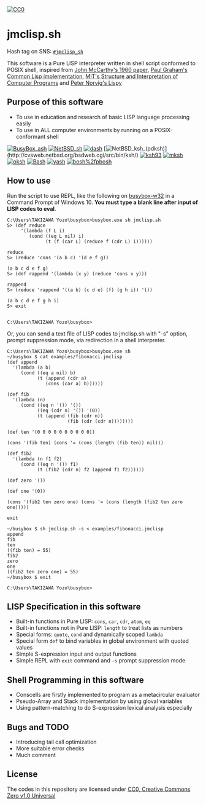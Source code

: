[![CC0](http://i.creativecommons.org/p/zero/1.0/88x31.png "CC0")](http://creativecommons.org/publicdomain/zero/1.0/)

# jmclisp.sh

Hash tag on SNS: [`#jmclisp_sh`](https://twitter.com/hashtag/jmclisp_sh)

This software is a Pure LISP interpreter written in shell script conformed to POSIX shell,
inspired from
[John McCarthy's 1960 paper](http://www-formal.stanford.edu/jmc/recursive/recursive.html),
[Paul Graham's Common Lisp implementation](http://paulgraham.com/lispcode.html),
[MIT's Structure and Interpretation of Computer Programs](https://mitpress.mit.edu/sites/default/files/sicp/index.html)
and [Peter Norvig's Lispy](https://norvig.com/lispy.html)

## Purpose of this software

* To use in education and research of basic LISP language processing easily
* To use in ALL computer environments by running on a POSIX-conformant shell

[![BusyBox_ash](https://img.shields.io/badge/BusyBox_ash-1.33.0-brightgreen)](https://www.busybox.net/)
[![NetBSD_sh](https://img.shields.io/badge/NetBSD_sh-20181212-brightgreen)](http://cvsweb.netbsd.org/bsdweb.cgi/src/bin/sh/)
[![dash](https://img.shields.io/badge/dash-0.5.10.2-brightgreen)](http://gondor.apana.org.au/~herbert/dash/)
[![NetBSD_ksh_(pdksh)](https://img.shields.io/badge/NetBSD_ksh_(pdksh)-v5.2.14_(not_supported)-red)](http://cvsweb.netbsd.org/bsdweb.cgi/src/bin/ksh/)
[![ksh93](https://img.shields.io/badge/ksh93-93u+-brightgreen)](http://kornshell.org/)
[![mksh](https://img.shields.io/badge/mksh-R59b-brightgreen)](http://www.mirbsd.org/mksh.htm)
[![oksh](https://img.shields.io/badge/oksh-6.7-brightgreen)](https://github.com/ibara/oksh)
[![Bash](https://img.shields.io/badge/Bash-5.0.3-brightgreen)](https://www.gnu.org/software/bash/)
[![yash](https://img.shields.io/badge/yash-2.48-brightgreen)](https://yash.osdn.jp/index.html.en)
[![bosh%2fpbosh](https://img.shields.io/badge/bosh%2fpbosh-2020%2f04%2f27-brightgreen)](http://schilytools.sourceforge.net/bosh.html)

## How to use

Run the script to use REPL, like the following on [busybox-w32](https://frippery.org/busybox/) in a Command Prompt of Windows 10.
**You must type a blank line after input of LISP codes to eval**.

```
C:\Users\TAKIZAWA Yozo\busybox>busybox.exe sh jmclisp.sh
S> (def reduce
     '(lambda (f L i)
        (cond ((eq L nil) i)
              (t (f (car L) (reduce f (cdr L) i))))))

reduce
S> (reduce 'cons '(a b c) '(d e f g))

(a b c d e f g)
S> (def rappend '(lambda (x y) (reduce 'cons x y)))

rappend
S> (reduce 'rappend '((a b) (c d e) (f) (g h i)) '())

(a b c d e f g h i)
S> exit


C:\Users\TAKIZAWA Yozo\busybox>
```

Or, you can send a text file of LISP codes to jmclisp.sh with "-s" option,
prompt suppression mode, via redirection in a shell interpreter.

```
C:\Users\TAKIZAWA Yozo\busybox>busybox.exe sh
~/busybox $ cat examples/fibonacci.jmclisp
(def append
  '(lambda (a b)
     (cond ((eq a nil) b)
           (t (append (cdr a)
              (cons (car a) b))))))

(def fib
  '(lambda (n)
     (cond ((eq n '()) '())
           ((eq (cdr n) '()) '(0))
           (t (append (fib (cdr n))
                      (fib (cdr (cdr n))))))))

(def ten '(0 0 0 0 0 0 0 0 0 0))

(cons '(fib ten) (cons '= (cons (length (fib ten)) nil)))

(def fib2
  '(lambda (n f1 f2)
     (cond ((eq n '()) f1)
           (t (fib2 (cdr n) f2 (append f1 f2))))))

(def zero '())

(def one '(0))

(cons '(fib2 ten zero one) (cons '= (cons (length (fib2 ten zero one)))))

exit

~/busybox $ sh jmclisp.sh -s < examples/fibonacci.jmclisp
append
fib
ten
((fib ten) = 55)
fib2
zero
one
((fib2 ten zero one) = 55)
~/busybox $ exit

C:\Users\TAKIZAWA Yozo\busybox>
```

## LISP Specification in this software

* Built-in functions in Pure LISP: `cons`, `car`, `cdr`, `atom`, `eq`
* Built-in functions not in Pure LISP: `length` to treat lists as numbers
* Special forms: `quote`, `cond` and dynamically scoped `lambda`
* Special form `def` to bind variables in global environment with quoted values
* Simple S-expression input and output functions
* Simple REPL with `exit` command and `-s` prompt suppression mode

## Shell Programming in this software

* Conscells are firstly implemented to program as a metacircular evaluator
* Pseudo-Array and Stack implementation by using gloval variables
* Using pattern-matching to do S-expression lexical analysis especially

## Bugs and TODO

* Introducing tail call optimization
* More suitable error checks
* Much comment

## License

The codes in this repository are licensed under [CC0, Creative Commons Zero v1.0 Universal](https://creativecommons.org/publicdomain/zero/1.0/)
